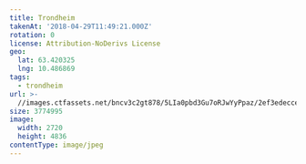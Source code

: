 ```yaml
---
title: Trondheim
takenAt: '2018-04-29T11:49:21.000Z'
rotation: 0
license: Attribution-NoDerivs License
geo:
  lat: 63.420325
  lng: 10.486869
tags:
  - trondheim
url: >-
  //images.ctfassets.net/bncv3c2gt878/5LIa0pbd3Gu7oRJwYyPpaz/2ef3edecce1bcb212be533c9d6af0744/trondheim_41226123864_o
size: 3774995
image:
  width: 2720
  height: 4836
contentType: image/jpeg
---
```


